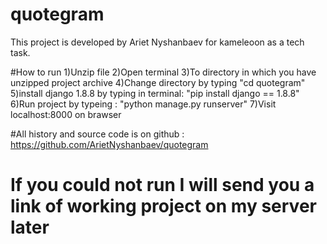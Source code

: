 # quotegram
This project is developed by Ariet Nyshanbaev for kameleoon as a tech task.

#How to run
1)Unzip file
2)Open terminal
3)To directory in which you have unzipped project archive
4)Change directory by typing "cd quotegram"
5)install django 1.8.8 by typing in terminal: "pip install django == 1.8.8"
6)Run project by typeing : "python manage.py runserver"
7)Visit localhost:8000 on brawser

#All history and source code is on github :
     https://github.com/ArietNyshanbaev/quotegram

# If you could not run I will send you a link of working project on my server later
